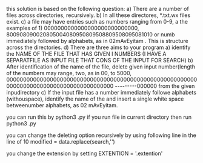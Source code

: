 this solution is based on the following question:
    a) There are a number of files across directories, recursively.
    b) In all these directores, *.txt.wx files exist.
    c) a file may have entries such as numbers ranging from 0-9,  a the examples of    1) 0000000000000000000000000000, 800908090020805004080950809508809508095081010 or numb immediately followed by alphabets, as in 02mAvEyitam . This is structure across the directories.
    d) There are three aims to your program
        a) identify the NAME OF THE FILE THAT HAS GIVEN I NUMBERS (I HAVE A SEPARATFILE AS INPUT FILE THAT CONS OF THE INPUT FOR SEARCH)
        b) After identification of the name of the file, delete given input number(length of the numbers may range,  two, as in 00, to 5000, 00000000000000000000000000000000000000000000000000000000000000000000000000000000000000000 ---------000000 from the given inpudirectory
        c) If the input file has a number immediately followe alphabets (withouspace), identify the name of the  and insert a single white space betweenumber alphabets, as  02 mAvEyitam.


you can run this by
    python3 <filename>.py <number to search> <directory to search>
if you run file in current directory then run
    python3 <filename>.py <number to search> <directory to search>

you can change the deleting option recursively by using following line in the line of 10
    modified = data.replace(search,'')

you change the extension by setting 
    EXTENTION = '.extention'